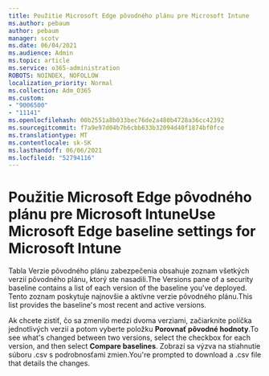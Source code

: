 ```yaml
---
title: Použitie Microsoft Edge pôvodného plánu pre Microsoft Intune
ms.author: pebaum
author: pebaum
manager: scotv
ms.date: 06/04/2021
ms.audience: Admin
ms.topic: article
ms.service: o365-administration
ROBOTS: NOINDEX, NOFOLLOW
localization_priority: Normal
ms.collection: Adm_O365
ms.custom:
- "9006500"
- "11141"
ms.openlocfilehash: 00b2551a8b033bec76de2a480b4728a36cc42392
ms.sourcegitcommit: f7a9e97d04b7b6cbb633b32094d40f1874bf0fce
ms.translationtype: MT
ms.contentlocale: sk-SK
ms.lasthandoff: 06/06/2021
ms.locfileid: "52794116"
---
```

# <a name="use-microsoft-edge-baseline-settings-for-microsoft-intune"></a><span data-ttu-id="c4575-102">Použitie Microsoft Edge pôvodného plánu pre Microsoft Intune</span><span class="sxs-lookup"><span data-stu-id="c4575-102">Use Microsoft Edge baseline settings for Microsoft Intune</span></span>

<span data-ttu-id="c4575-103">Tabla Verzie pôvodného plánu zabezpečenia obsahuje zoznam všetkých verzií pôvodného plánu, ktorý ste nasadili.</span><span class="sxs-lookup"><span data-stu-id="c4575-103">The Versions pane of a security baseline contains a list of each version of the baseline you've deployed.</span></span> <span data-ttu-id="c4575-104">Tento zoznam poskytuje najnovšie a aktívne verzie pôvodného plánu.</span><span class="sxs-lookup"><span data-stu-id="c4575-104">This list provides the baseline's most recent and active versions.</span></span>

<span data-ttu-id="c4575-105">Ak chcete zistiť, čo sa zmenilo medzi dvoma verziami, začiarknite políčka jednotlivých verzií a potom vyberte položku **Porovnať pôvodné hodnoty**.</span><span class="sxs-lookup"><span data-stu-id="c4575-105">To see what's changed between two versions, select the checkbox for each version, and then select **Compare baselines**.</span></span> <span data-ttu-id="c4575-106">Zobrazí sa výzva na stiahnutie súboru .csv s podrobnosťami zmien.</span><span class="sxs-lookup"><span data-stu-id="c4575-106">You're prompted to download a .csv file that details the changes.</span></span>
